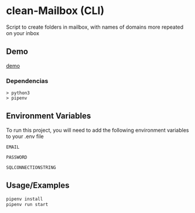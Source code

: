 # clean-Mailbox (CLI)

Script to create folders in mailbox, with names of domains more repeated on your inbox

## Demo

[demo](https://github.com/FabianEscarate/clean-mailbox/assets/19978896/2d8e4ac3-ecf5-4ee2-b1fc-726507f2216e)

### Dependencias
```
> python3
> pipenv
```
## Environment Variables

To run this project, you will need to add the following environment variables to your .env file

`EMAIL`

`PASSWORD`

`SQLCONNECTIONSTRING`

## Usage/Examples

```bash
pipenv install
pipenv run start
```
